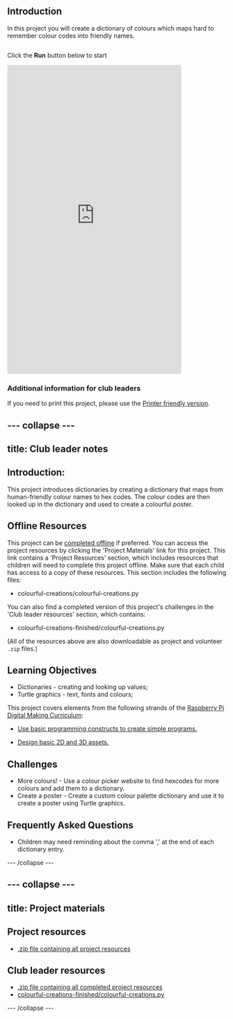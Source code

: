 ## Introduction

In this project you will create a dictionary of colours which maps hard to remember colour codes into friendly names.  

<div style="display: flex; flex-wrap: wrap">
<div style="flex-basis: 175px; flex-grow: 1">  

Click the **Run** button below to start

  <iframe src="https://editor.raspberrypi.org/en/embed/viewer/colourful-creations-complete" width="400" height="710" frameborder="0" marginwidth="0" marginheight="0" allowfullscreen>
  </iframe>
</div>
</div>

### Additional information for club leaders

If you need to print this project, please use the [Printer friendly version](https://projects.raspberrypi.org/en/projects/colourful-creations/print).


--- collapse ---
---
title: Club leader notes
---

## Introduction:
This project introduces dictionaries by creating a dictionary that maps from human-friendly colour names to hex codes. The colour codes are then looked up in the dictionary and used to create a colourful poster. 

## Offline Resources
This project can be [completed offline](https://www.codeclubprojects.org/en-GB/resources/python-working-offline/) if preferred. You can access the project resources by clicking the 'Project Materials' link for this project. This link contains a 'Project Resources' section, which includes resources that children will need to complete this project offline. Make sure that each child has access to a copy of these resources. This section includes the following files:

+ colourful-creations/colourful-creations.py

You can also find a completed version of this project's challenges in the 'Club leader resources' section, which contains:

+ colourful-creations-finished/colourful-creations.py

(All of the resources above are also downloadable as project and volunteer `.zip` files.)

## Learning Objectives
+ Dictionaries - creating and looking up values;
+ Turtle graphics - text, fonts and colours;

This project covers elements from the following strands of the [Raspberry Pi Digital Making Curriculum](http://rpf.io/curriculum):

+ [Use basic programming constructs to create simple programs.](https://www.raspberrypi.org/curriculum/programming/creator)

+ [Design basic 2D and 3D assets.](https://www.raspberrypi.org/curriculum/design/creator)

## Challenges
+ More colours! - Use a colour picker website to find hexcodes for more colours and add them to a dictionary. 
+ Create a poster - Create a custom colour palette dictionary and use it to create a poster using Turtle graphics. 

## Frequently Asked Questions
+ Children may need reminding about the comma ',' at the end of each dictionary entry. 

--- /collapse ---


--- collapse ---
---
title: Project materials
---
## Project resources
* [.zip file containing all project resources](resources/colourful-creations-project-resources.zip)

## Club leader resources
* [.zip file containing all completed project resources](resources/colourful-creations-volunteer-resources.zip)
* [colourful-creations-finished/colourful-creations.py](resources/colourful-creations-finished-colourful-creations.py)

--- /collapse ---
